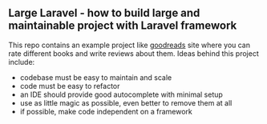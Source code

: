 ## Large Laravel  - how to build large and maintainable project with Laravel framework

This repo contains an example project like [goodreads](goodreads.com) site where you can rate different books and write reviews about them.
Ideas behind this project include:

 - codebase must be easy to maintain and scale
 - code must be easy to refactor
 - an IDE should provide good autocomplete with minimal setup
 - use as little magic as possible, even better to remove them at all
 - if possible, make code independent on a framework
